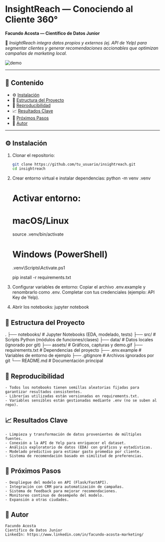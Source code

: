 # InsightReach — Conociendo al Cliente 360°

**Facundo Acosta — Científico de Datos Junior**

🚀 *InsightReach integra datos propios y externos (ej. API de Yelp) para segmentar clientes y generar recomendaciones accionables que optimizan campañas de marketing local.*

![demo](assets/demo.gif)  <!-- opcional: captura de notebook o gif corto -->

---

## 📌 Contenido
- ⚙️ [Instalación](#instalación)
- 📂 [Estructura del Proyecto](#estructura-del-proyecto)
- 🧪 [Reproducibilidad](#reproducibilidad)
- 📈 [Resultados Clave](#resultados-clave)
- 🚀 [Próximos Pasos](#próximos-pasos)
- 👤 [Autor](#autor)

---

## ⚙️ Instalación

  1. Clonar el repositorio:
     ```bash
     git clone https://github.com/tu_usuario/insightreach.git
     cd insightreach
  2. Crear entorno virtual e instalar dependencias:
     python -m venv .venv
        # Activar entorno:
        # macOS/Linux
        source .venv/bin/activate
        # Windows (PowerShell)
        .venv\Scripts\Activate.ps1
    
        pip install -r requirements.txt
  
  3. Configurar variables de entorno:
      Copiar el archivo .env.example y renombrarlo como .env.
      Completar con tus credenciales (ejemplo: API Key de Yelp).
  
  4. Abrir los notebooks:
       jupyter notebook
   
## 📂 Estructura del Proyecto

.
├── notebooks/          # Jupyter Notebooks (EDA, modelado, tests)
├── src/                # Scripts Python (módulos de funciones/clases)
├── data/               # Datos locales (ignorado por git)
├── assets/             # Gráficos, capturas y demo.gif
├── requirements.txt    # Dependencias del proyecto
├── .env.example        # Variables de entorno de ejemplo
├── .gitignore          # Archivos ignorados por git
└── README.md           # Documentación principal

## 🧪 Reproducibilidad
    - Todos los notebooks tienen semillas aleatorias fijadas para garantizar resultados consistentes.
    - Librerías utilizadas están versionadas en requirements.txt.
    - Variables sensibles están gestionadas mediante .env (no se suben al repo).

## 📈 Resultados Clave
    - Limpieza y transformación de datos provenientes de múltiples fuentes.
    - Conexión a la API de Yelp para enriquecer el dataset.
    - Análisis exploratorio de datos (EDA) con gráficos y estadísticas.
    - Modelado predictivo para estimar gasto promedio por cliente.
    - Sistema de recomendación basado en similitud de preferencias.

## 🚀 Próximos Pasos
    - Despliegue del modelo en API (Flask/FastAPI).
    - Integración con CRM para automatización de campañas.
    - Sistema de feedback para mejorar recomendaciones.
    - Monitoreo continuo de desempeño del modelo.
    - Expansión a otras ciudades.

## 👤 Autor
    Facundo Acosta
    Científico de Datos Junior
    LinkedIn: https://www.linkedin.com/in/facundo-acosta-marketing/
